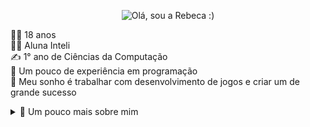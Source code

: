 <p align="center">
  <img width=150% height=400px src="https://github.com/rebeca-namura/rebeca-namura/blob/main/gifGit.gif?raw=true" alt="Olá, sou a Rebeca :)">
</p>

<!-- Para fazer o gif:
me inspirei na [kterra]https://github.com/kterra
fiz um vídeo no app capcut (mobile) e converti para gif em https://ezgif.com/video-to-gif
fiz upload no repositório e copiei o endereço da imagem no src -->

💁‍♀️ 18 anos<br>
👩‍💻 Aluna Inteli <br>
✍️ 1° ano de Ciências da Computação<br>
🤖 Um pouco de experiência em programação<br>
👾 Meu sonho é trabalhar com desenvolvimento de jogos e criar um de grande sucesso
<details>
  <summary>👤 Um pouco mais sobre mim</summary>
  <p> 
  🌟 Me considero uma pessoa muito criativa <br>
  🌈 Cores favoritas: preto, roxo, vermelho e azul<br>
  🍄 Amo natureza<br>
  ☕️ Movida à base de cafeína <br>
   <!--<hr width=50% style="dotted">-->
* * * * * * * * * * * * * * * * * * * * * * * * * * * * * * * *<br>
💡 Hobbies:
    <details>
      <summary>👅 Os mais clássicos</summary>
        <dl>
  <dt>🎨 Pintar</dt>
  <dd>- Minhas obras:<br> <img width=18% height=18% src="https://github.com/rebeca-namura/rebeca-namura/blob/main/IMG_1243.JPEG?raw=true"> <img width=15% height=15% src="https://github.com/rebeca-namura/rebeca-namura/blob/main/IMG_2245.JPEG?raw=true"> <img width=15% height=15% src="https://github.com/rebeca-namura/rebeca-namura/blob/main/IMG_7807.JPEG?raw=true"> <img width=15% height=15% src="https://github.com/rebeca-namura/rebeca-namura/blob/main/IMG_8604.JPEG?raw=true"> <img width=20% height=20% src="https://github.com/rebeca-namura/rebeca-namura/blob/main/IMG_6766.JPEG?raw=true"></dd>
  <dt>🧵 Costurar</dt>
  <dd>- Minhas Produções:<br> <img width=10% height=10% src="https://github.com/rebeca-namura/rebeca-namura/blob/main/IMG_7447.JPEG?raw=true"> <img width=10% height=10% src="https://github.com/rebeca-namura/rebeca-namura/blob/main/IMG_6313.JPEG?raw=true"> <img width=15% height=15% src="https://github.com/rebeca-namura/rebeca-namura/blob/main/IMG_5207.JPEG?raw=true"> <img width=15% height=15% src="https://github.com/rebeca-namura/rebeca-namura/blob/main/IMG_5734.JPEG?raw=true"></dd>
  <dt>💄 Maquiagem</dt>
  <dd>- Meus Looks:<br> <img width=10% height=10% src="https://github.com/rebeca-namura/rebeca-namura/blob/main/IMG_2614.JPEG?raw=true"> <img width=15% height=15% src="https://github.com/rebeca-namura/rebeca-namura/blob/main/2-0X2A8710-Aprimorado-NR.PNG?raw=true"> <img width=15% height=15% src="https://github.com/rebeca-namura/rebeca-namura/blob/main/EF6553B4-FCFB-4F76-B38D-7E284D6AB80C.JPEG?raw=true"> <img width=20% height=20% src="https://github.com/rebeca-namura/rebeca-namura/blob/main/IMG_0464.JPEG?raw=true"> <img width=12% height=12% src="https://github.com/rebeca-namura/rebeca-namura/blob/main/IMG_3786.JPEG?raw=true"></dd>
</dl>
    </details>
    <details>
      <summary>🧙‍♂️ Somentes para os nerds</summary>
      <dl>
        <dt>🎲 RPG de mesa (TTRPG)</dt>
        <br>
        <dd>Os sistemas que eu jogo:<br>
          <ul>
            <li>🧝‍♂️ Dungeons&Dragons (meu favorito)</li>
            <li>👻 Ordem Paranormal</li>
            <li>🕵️‍♀️ Tales from the Loop </li> <br>
            Biblioteca de D&D:<br><img src="https://github.com/rebeca-namura/rebeca-namura/blob/main/IMG_8773.JPEG?raw=true" height=30% width=30%>
          </ul></dd>
        <dt>🧚‍♀️ Cosplay</dt><br>
        <dd>Alguns personagens que já fiz:<br><img width=18% height=18% src="https://github.com/rebeca-namura/rebeca-namura/blob/main/Facetune_12-01-2024-15-48-07.JPEG?raw=true"> <img width=18% height=18% src="https://github.com/rebeca-namura/rebeca-namura/blob/main/Facetune_27-04-2024-18-28-38.JPEG?raw=true"> <img width=18% height=18% src=""> <img width=20% height=20% src="https://github.com/rebeca-namura/rebeca-namura/blob/main/IMG_0464.JPEG?raw=true"> <img width=12% height=12% src="https://github.com/rebeca-namura/rebeca-namura/blob/main/IMG_3786.JPEG?raw=true"></dd>
      </dl>
    </details>
  </p>
</details>


<!--
**rebeca-namura/rebeca-namura** is a ✨ _special_ ✨ repository because its `README.md` (this file) appears on your GitHub profile.

Here are some ideas to get you started:

- 🔭 I’m currently working on ...
- 🌱 I’m currently learning ...
- 👯 I’m looking to collaborate on ...
- 🤔 I’m looking for help with ...
- 💬 Ask me about ...
- 📫 How to reach me: ...
- 😄 Pronouns: ...
- ⚡ Fun fact: ...
-->
